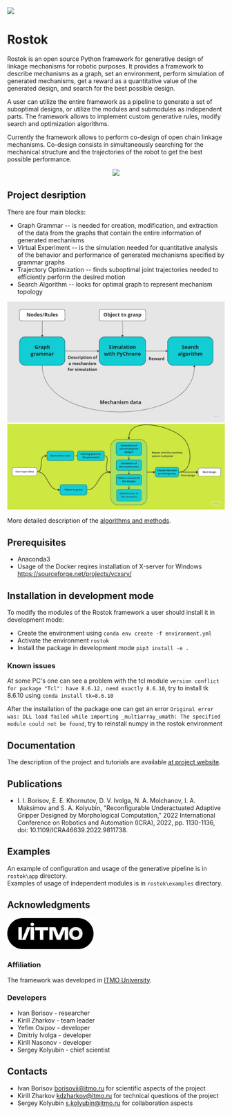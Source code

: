 <img src="./docs/images/logo_rostok.jpg" width="200">

# Rostok

Rostok is an open source Python framework for generative design of linkage mechanisms for robotic purposes. It provides a framework to describe mechanisms as a graph, set an environment, perform simulation of generated mechanisms, get a reward as a quantitative value of the generated design, and search for the best possible design.

A user can utilize the entire framework as a pipeline to generate a set of suboptimal designs, or utilize the modules and submodules as independent parts. The framework allows to implement custom generative rules, modify search and optimization algorithms.

Currently the framework allows to perform co-design of open chain linkage mechanisms. Co-design consists in simultaneously searching for the mechanical structure and the trajectories of the robot to get the best possible performance.

<p align="center">
    <img src="./docs/images/brick_anim.gif" width="700">
</p>

## Project desription

There are four main blocks:  

* Graph Grammar -- is needed for creation, modification, and extraction of the data from the graphs that contain the entire information of generated mechanisms
* Virtual Experiment -- is the simulation needed for quantitative analysis of the behavior  and performance of generated mechanisms specified by grammar graphs
* Trajectory Optimization -- finds suboptimal joint trajectories needed to efficiently perform the desired motion
* Search Algorithm -- looks for optimal graph to represent mechanism topology

![project_general](./docs/images/general_scheme.jpg)
![project_algorithm](./docs/images/Algorithm_shceme.jpg)

More detailed description of the [algorithms and methods](https://licaibeerlab.github.io/rostok/advanced_usage/algorithm.html).

## Prerequisites

* Anaconda3
* Usage of the Docker reqires installation of Х-server for Windows <https://sourceforge.net/projects/vcxsrv/>

## Installation in development mode

To modify the modules of the Rostok framework a user should install it in development mode:  

* Create the environment using `conda env create -f environment.yml`
* Activate the environment `rostok`  
* Install the package in development mode `pip3 install -e .`  

### Known issues

At some PC's one can see a problem with the tcl module `version conflict for package "Tcl": have 8.6.12, need exactly 8.6.10`, try to install tk 8.6.10 using `conda install tk=8.6.10`

After the installation of the package one can get an error `Original error was: DLL load failed while importing _multiarray_umath: The specified module could not be found`, try to reinstall numpy in the rostok environment

## Documentation

The description of the project and tutorials are available [at project website](https://licaibeerlab.github.io/rostok).

## Publications

* I. I. Borisov, E. E. Khornutov, D. V. Ivolga, N. A. Molchanov, I. A. Maksimov and S. A. Kolyubin, "Reconfigurable Underactuated Adaptive Gripper Designed by Morphological Computation," 2022 International Conference on Robotics and Automation (ICRA), 2022, pp. 1130-1136, doi: 10.1109/ICRA46639.2022.9811738.

## Examples

An example of configuration and usage of the generative pipeline is in `rostok\app` directory.  
Examples of usage of independent modules is in `rostok\examples` directory.

## Acknowledgments

<img src="./docs/images/logo.png" width="200">

### Affiliation

The framework was developed in [ITMO University](https://en.itmo.ru/).

### Developers

* Ivan Borisov - researcher
* Kirill Zharkov - team leader
* Yefim Osipov - developer
* Dmitriy Ivolga - developer
* Kirill Nasonov - developer
* Sergey Kolyubin - chief scientist
<!-- * Mikhail Chaikovskii - reaserch developer -->

## Contacts

* Ivan Borisov borisovii@itmo.ru for scientific aspects of the project
* Kirill Zharkov kdzharkov@itmo.ru for technical questions of the project
* Sergey Kolyubin s.kolyubin@itmo.ru for collaboration aspects
